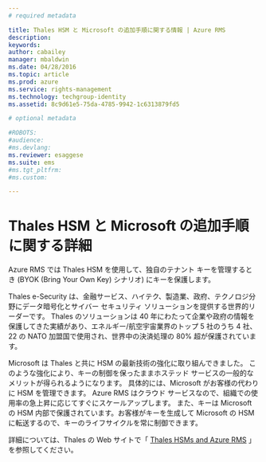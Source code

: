 ```yaml
---
# required metadata

title: Thales HSM と Microsoft の追加手順に関する情報 | Azure RMS
description:
keywords:
author: cabailey
manager: mbaldwin
ms.date: 04/28/2016
ms.topic: article
ms.prod: azure
ms.service: rights-management
ms.technology: techgroup-identity
ms.assetid: 8c9d61e5-75da-4785-9942-1c6313879fd5

# optional metadata

#ROBOTS:
#audience:
#ms.devlang:
ms.reviewer: esaggese
ms.suite: ems
#ms.tgt_pltfrm:
#ms.custom:

---
```


# Thales HSM と Microsoft の追加手順に関する詳細
Azure RMS では Thales HSM を使用して、独自のテナント キーを管理するとき (BYOK (Bring Your Own Key) シナリオ) にキーを保護します。

Thales e-Security は、金融サービス、ハイテク、製造業、政府、テクノロジ分野にデータ暗号化とサイバー セキュリティ ソリューションを提供する世界的リーダーです。 Thales のソリューションは 40 年にわたって企業や政府の情報を保護してきた実績があり、エネルギー/航空宇宙業界のトップ 5 社のうち 4 社、22 の NATO 加盟国で使用され、世界中の決済処理の 80% 超が保護されています。

Microsoft は Thales と共に HSM の最新技術の強化に取り組んできました。 このような強化により、キーの制御を保ったままホステッド サービスの一般的なメリットが得られるようになります。 具体的には、Microsoft がお客様の代わりに HSM を管理できます。 Azure RMS はクラウド サービスなので、組織での使用率の急上昇に応じてすぐにスケールアップします。 また、キーは Microsoft の HSM 内部で保護されています。お客様がキーを生成して Microsoft の HSM に転送するので、キーのライフサイクルを常に制御できます。

詳細については、Thales の Web サイトで「 [Thales HSMs and Azure RMS](http://www.thales-esecurity.com/msrms/cloud) 」を参照してください。



<!--HONumber=Apr16_HO3-->


